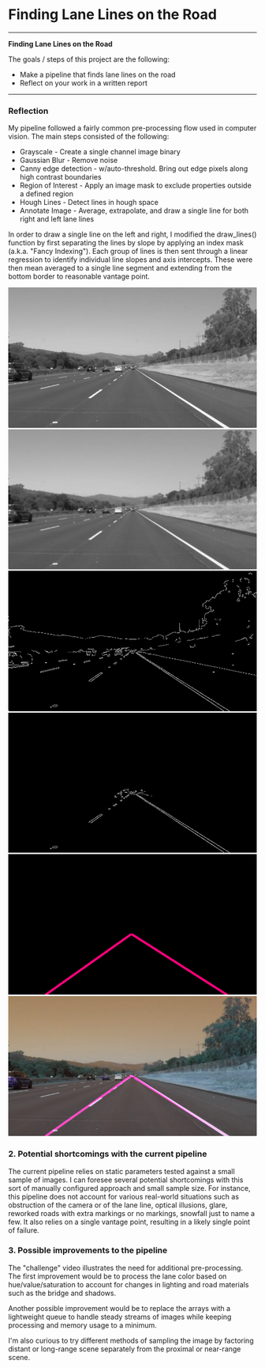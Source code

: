 # **Finding Lane Lines on the Road**

---

**Finding Lane Lines on the Road**

The goals / steps of this project are the following:
* Make a pipeline that finds lane lines on the road
* Reflect on your work in a written report

---

### Reflection

My pipeline followed a fairly common pre-processing flow used in computer vision. The main steps consisted of the following:
* Grayscale             - Create a single channel image binary
* Gaussian Blur         - Remove noise
* Canny edge detection  - w/auto-threshold. Bring out edge pixels along high contrast boundaries
* Region of Interest    - Apply an image mask to exclude properties outside a defined region
* Hough Lines           - Detect lines in hough space
* Annotate Image        - Average, extrapolate, and draw a single line for both right and left lane lines

In order to draw a single line on the left and right, I modified the draw_lines() function by first separating the lines by slope by applying an index mask (a.k.a. "Fancy Indexing"). Each group of lines is then sent through a linear regression to identify individual line slopes and axis intercepts. These were then mean averaged to a single line segment and extending from the bottom border to reasonable vantage point.

![Grayscale](test_images_output/gray.png)
![Blured](test_images_output/blur_gray.png)
![Canny](test_images_output/edges.png)
![Region of Interest](test_images_output/masked_edges.png)
![Hough Lines](test_images_output/line_img.png)
![Alpha Blended](test_images_output/final_image.png)


### 2. Potential shortcomings with the current pipeline


The current pipeline relies on static parameters tested against a small sample of images. I can foresee several potential shortcomings with this sort of manually configured approach and small sample size. For instance, this pipeline does not account for various real-world situations such as obstruction of the camera or of the lane line, optical illusions, glare, reworked roads with extra markings or no markings, snowfall just to name a few. It also relies on a single vantage point, resulting in a likely single point of failure.


### 3. Possible improvements to the pipeline

The "challenge" video illustrates the need for additional pre-processing. The first improvement would be to process the lane color based on hue/value/saturation to account for changes in lighting and road materials such as the bridge and shadows.

Another possible improvement would be to replace the arrays with a lightweight queue to handle steady streams of images while keeping processing and memory usage to a minimum.

I'm also curious to try different methods of sampling the image by factoring distant or long-range scene separately from the proximal or near-range scene.
